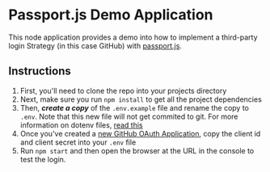 # Passport.js Demo Application

This node application provides a demo into how to implement a third-party login Strategy (in this case GitHub) with [passport.js](http://www.passportjs.org/).

## Instructions

1. First, you'll need to clone the repo into your projects directory
1. Next, make sure you run `npm install` to get all the project dependencies
1. Then, ***create a copy*** of the `.env.example` file and rename the copy to `.env`. Note that this new file will not get commited to git. For more information on dotenv files, [read this](https://dev.to/getd/how-to-manage-secrets-and-configs-using-dotenv-in-node-js-and-docker-2214)
1. Once you've created a [new GitHub OAuth Application](https://github.com/settings/applications/new), copy the client id  and client secret into your `.env` file
1. Run `npm start` and then open the browser at the URL in the console to test the login.